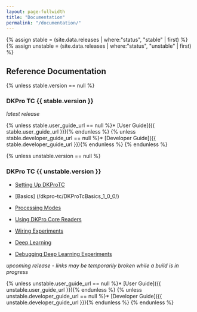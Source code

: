 ```yaml
---
layout: page-fullwidth
title: "Documentation"
permalink: "/documentation/"
---
```


{% assign stable = (site.data.releases | where:"status", "stable" | first) %}
{% assign unstable = (site.data.releases | where:"status", "unstable" | first) %}

## Reference Documentation

{% unless stable.version == null %}
### DKPro TC {{ stable.version }}
_latest release_

{% unless stable.user_guide_url == null %}* [User Guide]({{ stable.user_guide_url }}){% endunless %}
{% unless stable.developer_guide_url == null %}* [Developer Guide]({{ stable.developer_guide_url }}){% endunless %}
{% endunless %}

{% unless unstable.version == null %}
### DKPro TC {{ unstable.version }}
* [Setting Up DKProTC](/dkpro-tc/SettingUpDKPro/)

* [Basics] (/dkpro-tc/DKProTcBasics_1_0_0/)
* [Processing Modes](/dkpro-tc/DKProTcProcessingModes/)

* [Using DKPro Core Readers](/dkpro-tc/DKProTcUsingDKProCoreReaders/)
* [Wiring Experiments](/dkpro-tc/DKProTcWiringExperiments_1_0_0/)

* [Deep Learning](/dkpro-tc/DKProTcDeepLearning_1_0_0/)
* [Debugging Deep Learning Experiments](/dkpro-tc/DKProTcDebugginPythonDeepLearningExperiments/)

_upcoming release - links may be temporarily broken while a build is in progress_

{% unless unstable.user_guide_url == null %}* [User Guide]({{ unstable.user_guide_url }}){% endunless %}
{% unless unstable.developer_guide_url == null %}* [Developer Guide]({{ unstable.developer_guide_url }}){% endunless %}
{% endunless %}
